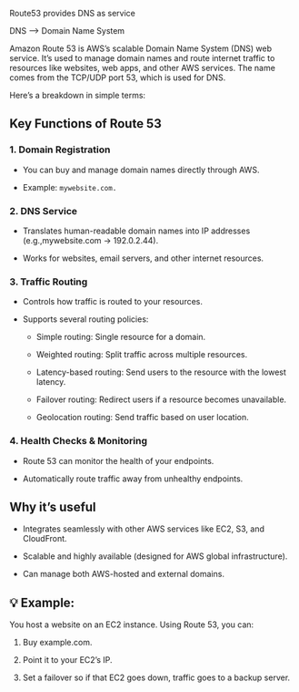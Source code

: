 Route53 provides DNS as service

DNS --> Domain Name System

Amazon Route 53 is AWS’s scalable Domain Name System (DNS) web service. It’s used to manage domain names and route internet traffic to resources like websites, web apps, and other AWS services. The name comes from the TCP/UDP port 53, which is used for DNS.

Here’s a breakdown in simple terms:

## Key Functions of Route 53

### 1. Domain Registration

- You can buy and manage domain names directly through AWS.

- Example: `mywebsite.com.`

### 2. DNS Service

- Translates human-readable domain names into IP addresses (e.g.,mywebsite.com → 192.0.2.44).

- Works for websites, email servers, and other internet resources.

### 3. Traffic Routing

- Controls how traffic is routed to your resources.

- Supports several routing policies:

  - Simple routing: Single resource for a domain.

  - Weighted routing: Split traffic across multiple resources.

  - Latency-based routing: Send users to the resource with the lowest latency.

  - Failover routing: Redirect users if a resource becomes unavailable.

  - Geolocation routing: Send traffic based on user location.

### 4. Health Checks & Monitoring

- Route 53 can monitor the health of your endpoints.

- Automatically route traffic away from unhealthy endpoints.

## Why it’s useful

- Integrates seamlessly with other AWS services like EC2, S3, and CloudFront.

- Scalable and highly available (designed for AWS global infrastructure).

- Can manage both AWS-hosted and external domains.

## 💡 Example:

You host a website on an EC2 instance. Using Route 53, you can:

1. Buy example.com.

2. Point it to your EC2’s IP.

3. Set a failover so if that EC2 goes down, traffic goes to a backup server.
